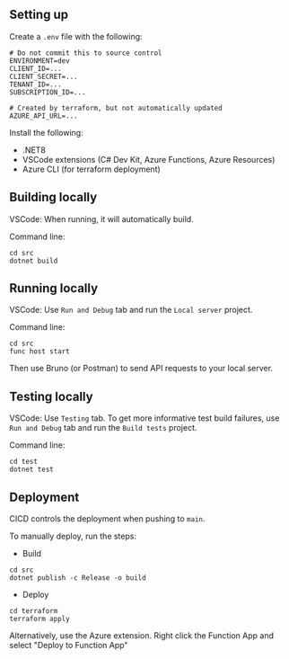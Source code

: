 ## Setting up

Create a `.env` file with the following:
```
# Do not commit this to source control
ENVIRONMENT=dev
CLIENT_ID=...
CLIENT_SECRET=...
TENANT_ID=...
SUBSCRIPTION_ID=...

# Created by terraform, but not automatically updated
AZURE_API_URL=...
```

Install the following:
- .NET8
- VSCode extensions (C# Dev Kit, Azure Functions, Azure Resources)
- Azure CLI (for terraform deployment)

## Building locally

VSCode:
When running, it will automatically build.

Command line:
```
cd src
dotnet build
```

## Running locally

VSCode:
Use `Run and Debug` tab and run the `Local server` project.

Command line:
```
cd src
func host start
```

Then use Bruno (or Postman) to send API requests to your local server.

## Testing locally

VSCode:
Use `Testing` tab. To get more informative test build failures, use `Run and Debug` tab and run the `Build tests` project.

Command line:
```
cd test
dotnet test
```

## Deployment

CICD controls the deployment when pushing to `main`.

To manually deploy, run the steps:
- Build
```
cd src
dotnet publish -c Release -o build
```

- Deploy
```
cd terraform
terraform apply
```

Alternatively, use the Azure extension. Right click the Function App and select "Deploy to Function App"
